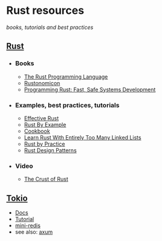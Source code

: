 # Rust resources
_books, tutorials and best practices_

## **[Rust](https://www.rust-lang.org/)**
* ### Books
  * [The Rust Programming Language](https://doc.rust-lang.org/book/)
  * [Rustonomicon](https://doc.rust-lang.org/nomicon/)
  * [Programming Rust: Fast, Safe Systems Development](https://www.amazon.com/Programming-Rust-Fast-Systems-Development/dp/1492052590)
* ### Examples, best practices, tutorials
  * [Effective Rust](https://www.lurklurk.org/effective-rust/)
  * [Rust By Example](https://doc.rust-lang.org/stable/rust-by-example/)
  * [Cookbook](https://rust-lang-nursery.github.io/rust-cookbook/)
  * [Learn Rust With Entirely Too Many Linked Lists](https://rust-unofficial.github.io/too-many-lists/)
  * [Rust by Practice](https://practice.rs/why-exercise.html)
  * [Rust Design Patterns](https://github.com/lpxxn/rust-design-pattern)
* ### Video
  * [The Crust of Rust](https://www.youtube.com/playlist?list=PLqbS7AVVErFiWDOAVrPt7aYmnuuOLYvOa)

## [**Tokio**](https://tokio.rs/)
* [Docs](https://docs.rs/tokio/latest/tokio/)
* [Tutorial](https://tokio.rs/tokio/tutorial)
* [mini-redis](https://github.com/tokio-rs/mini-redis)
* see also: [axum](https://github.com/tokio-rs/axum)

